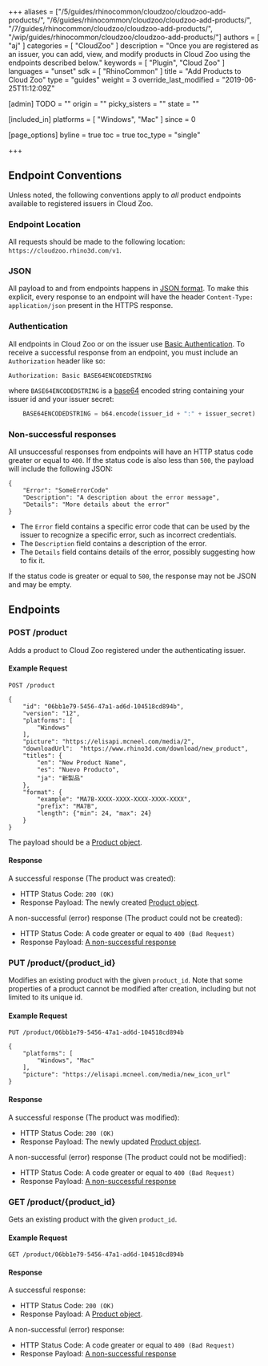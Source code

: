 +++
aliases = ["/5/guides/rhinocommon/cloudzoo/cloudzoo-add-products/", "/6/guides/rhinocommon/cloudzoo/cloudzoo-add-products/", "/7/guides/rhinocommon/cloudzoo/cloudzoo-add-products/", "/wip/guides/rhinocommon/cloudzoo/cloudzoo-add-products/"]
authors = [ "aj" ]
categories = [ "CloudZoo" ]
description = "Once you are registered as an issuer, you can add, view, and modify products in Cloud Zoo using the endpoints described below."
keywords = [ "Plugin", "Cloud Zoo" ]
languages = "unset"
sdk = [ "RhinoCommon" ]
title = "Add Products to Cloud Zoo"
type = "guides"
weight = 3
override_last_modified = "2019-06-25T11:12:09Z"

[admin]
TODO = ""
origin = ""
picky_sisters = ""
state = ""

[included_in]
platforms = [ "Windows", "Mac" ]
since = 0

[page_options]
byline = true
toc = true
toc_type = "single"

+++


## Endpoint Conventions

Unless noted, the following conventions apply to *all* product endpoints available to registered issuers in Cloud Zoo.

### Endpoint Location
All requests should be made to the following location: `https://cloudzoo.rhino3d.com/v1`.

### JSON

All payload to and from endpoints happens in [JSON format](https://www.json.org). To make this explicit, every response to an endpoint will have the  header `Content-Type: application/json` present in the HTTPS response.

### Authentication

All endpoints in Cloud Zoo or on the issuer use [Basic Authentication](https://en.wikipedia.org/wiki/Basic_access_authentication). To receive a successful response from an endpoint, you must include an `Authorization` header like so:
	
```
Authorization: Basic BASE64ENCODEDSTRING
```

where `BASE64ENCODEDSTRING` is a [base64](https://en.wikipedia.org/wiki/Base64) encoded string containing your issuer id and your issuer secret: 

```python
	BASE64ENCODEDSTRING = b64.encode(issuer_id + ":" + issuer_secret)
```
	
### Non-successful responses

All unsuccessful responses from endpoints will have an HTTP status code greater or equal to `400`. If the status code is also less than `500`, the payload will include the following JSON:

    {
	    "Error": "SomeErrorCode"
		"Description": "A description about the error message",
		"Details": "More details about the error"
	}

 - The `Error` field contains a specific error code that can be used by the issuer to recognize a specific error, such as incorrect credentials. 
 - The `Description` field contains a description of the error.
 - The `Details` field contains details of the error, possibly suggesting how to fix it.

If the status code is greater or equal to `500`, the response may not be JSON and may be empty.

## Endpoints

### POST /product

Adds a product to Cloud Zoo registered under the authenticating issuer.

#### Example Request

    POST /product
	
	{
	    "id": "06bb1e79-5456-47a1-ad6d-104518cd894b",
	    "version": "12",
	    "platforms": [
	        "Windows"
	    ],
	    "picture": "https://elisapi.mcneel.com/media/2",
	    "downloadUrl": 	"https://www.rhino3d.com/download/new_product",
	    "titles": {
	        "en": "New Product Name",
	        "es": "Nuevo Producto",
	        "ja": "新製品"
	    },
	    "format": {
			"example": "MA7B-XXXX-XXXX-XXXX-XXXX-XXXX",
			"prefix": "MA7B",
			"length": {"min": 24, "max": 24}
		}
	}

The payload should be a [Product object](/guides/rhinocommon/cloudzoo/cloudzoo-product).

#### Response

A successful response (The product was created):

 - HTTP Status Code: `200 (OK)` 
 - Response Payload: The newly created [Product object](/guides/rhinocommon/cloudzoo/cloudzoo-product). 

A non-successful (error) response (The product could not be created):

- HTTP Status Code: A code greater or equal to `400 (Bad Request)`
- Response Payload: [A non-successful response](#non-successful-responses)

### PUT /product/{product_id}

Modifies an existing product with the given `product_id`. Note that some properties of a product cannot be modified after creation, including but not limited to its unique id.

#### Example Request

    PUT /product/06bb1e79-5456-47a1-ad6d-104518cd894b
	
	{
	    "platforms": [
	        "Windows", "Mac"
	    ],
	    "picture": "https://elisapi.mcneel.com/media/new_icon_url"
	}

#### Response

A successful response (The product was modified):

 - HTTP Status Code: `200 (OK)` 
 - Response Payload: The newly updated [Product object](/guides/rhinocommon/cloudzoo/cloudzoo-product). 

A non-successful (error) response (The product could not be modified):

- HTTP Status Code: A code greater or equal to `400 (Bad Request)`
- Response Payload: [A non-successful response](#non-successful-responses)

### GET /product/{product_id}

Gets an existing product with the given `product_id`.

#### Example Request

    GET /product/06bb1e79-5456-47a1-ad6d-104518cd894b

#### Response

A successful response:

 - HTTP Status Code: `200 (OK)` 
 - Response Payload: A [Product object](/guides/rhinocommon/cloudzoo/cloudzoo-product). 

A non-successful (error) response:

- HTTP Status Code: A code greater or equal to `400 (Bad Request)`
- Response Payload: [A non-successful response](#non-successful-responses)
